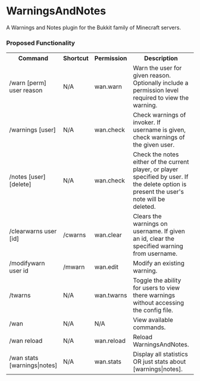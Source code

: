 WarningsAndNotes
================

A Warnings and Notes plugin for the Bukkit family of Minecraft servers.

<h3>Proposed Functionality</h3>
<table>
	<tr>
		<th>Command</th><th>Shortcut</th><th>Permission</th><th>Description</th><th>Status</th>
	</tr>
	<tr>
		<td>/warn [perm] user reason</td><td>N/A</td><td>wan.warn</td><td>Warn the user for given reason. Optionally include a permission level required to view the warning.</td><td>N</td>
	</tr>
	<tr>
		<td>/warnings [user]</td><td>N/A</td><td>wan.check</td><td>Check warnings of invoker. If username is given, check warnings of the given user.</td><td>N</td>
	</tr>
	<tr>
		<td>/notes [user] [delete]</td><td>N/A</td><td>wan.check</td><td>Check the notes either of the current player, or player specified by user. If the delete option is present the user's note will be deleted.</td><td>N</td>
	</tr>
	<tr>
		<td>/clearwarns user [id]</td><td>/cwarns</td><td>wan.clear</td><td>Clears the warnings on username. If given an id, clear the specified warning from username.</td><td>N</td>
	</tr>
	<tr>
		<td>/modifywarn user id</td><td>/mwarn</td><td>wan.edit</td><td>Modify an existing warning.</td><td>N</td>
	</tr>
	<tr>
		<td>/twarns</td><td>N/A</td><td>wan.twarns</td><td>Toggle the ability for users to view there warnings without accessing the config file.</td><td>N</td>
	</tr>
	<tr>
		<td>/wan</td><td>N/A</td><td>N/A</td><td>View available commands.</td><td>N</td>
	</tr>
	<tr>
		<td>/wan reload</td><td>N/A</td><td>wan.reload</td><td>Reload WarningsAndNotes.</td><td>N</td>
	</tr>
	<tr>
		<td>/wan stats [warnings|notes]</td><td>N/A</td><td>wan.stats</td><td>Display all statistics OR just stats about [warnings|notes].</td><td>N</td>
	</tr>
	
</table>

